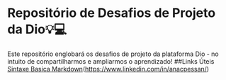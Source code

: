 # Repositório de Desafios de Projeto da Dio💡💻
Este repositório englobará os desafios de projeto da plataforma Dio - no intuito de compartilharmos e ampliarmos o aprendizado! 
##Links Úteis
[Sintaxe Basica Markdown](https://img.shields.io/badge/LinkedIn-0077B5?style=for-the-badge&logo=linkedin&logoColor=white)(https://www.linkedin.com/in/anacpessan/)
